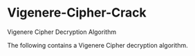 # Vigenere-Cipher-Crack
 Vigenere Cipher Decryption Algorithm


The following contains a Vigenere Cipher decryption algorithm.

